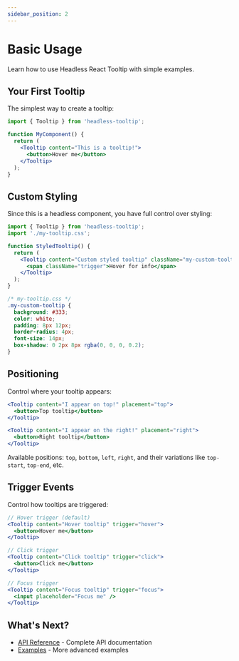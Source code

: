 ```yaml
---
sidebar_position: 2
---
```


# Basic Usage

Learn how to use Headless React Tooltip with simple examples.

## Your First Tooltip

The simplest way to create a tooltip:

```jsx
import { Tooltip } from 'headless-tooltip';

function MyComponent() {
  return (
    <Tooltip content="This is a tooltip!">
      <button>Hover me</button>
    </Tooltip>
  );
}
```

## Custom Styling

Since this is a headless component, you have full control over styling:

```jsx
import { Tooltip } from 'headless-tooltip';
import './my-tooltip.css';

function StyledTooltip() {
  return (
    <Tooltip content="Custom styled tooltip" className="my-custom-tooltip">
      <span className="trigger">Hover for info</span>
    </Tooltip>
  );
}
```

```css
/* my-tooltip.css */
.my-custom-tooltip {
  background: #333;
  color: white;
  padding: 8px 12px;
  border-radius: 4px;
  font-size: 14px;
  box-shadow: 0 2px 8px rgba(0, 0, 0, 0.2);
}
```

## Positioning

Control where your tooltip appears:

```jsx
<Tooltip content="I appear on top!" placement="top">
  <button>Top tooltip</button>
</Tooltip>

<Tooltip content="I appear on the right!" placement="right">
  <button>Right tooltip</button>
</Tooltip>
```

Available positions: `top`, `bottom`, `left`, `right`, and their variations like `top-start`, `top-end`, etc.

## Trigger Events

Control how tooltips are triggered:

```jsx
// Hover trigger (default)
<Tooltip content="Hover tooltip" trigger="hover">
  <button>Hover me</button>
</Tooltip>

// Click trigger
<Tooltip content="Click tooltip" trigger="click">
  <button>Click me</button>
</Tooltip>

// Focus trigger
<Tooltip content="Focus tooltip" trigger="focus">
  <input placeholder="Focus me" />
</Tooltip>
```

## What's Next?

- [API Reference](../api/tooltip.md) - Complete API documentation
- [Examples](../examples/basic.md) - More advanced examples

